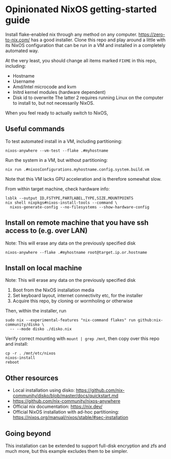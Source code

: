 # Opinionated NixOS getting-started guide

Install flake-enabled nix through any method on any computer. <https://zero-to-nix.com/> has a good
installer. Clone this repo and play around a little with its NixOS configuration that can be run in
a VM and installed in a completely automated way.

At the very least, you should change all items marked `FIXME` in this repo, including:

-   Hostname
-   Username
-   Amd/Intel microcode and kvm
-   Initrd kernel modules (hardware dependent)
-   Disk id to overwrite
    The latter 2 requires running Linux on the computer to install to, but not necessarily NixOS.

When you feel ready to actually switch to NixOS,

## Useful commands

To test automated install in a VM, including partitioning:

```
nixos-anywhere --vm-test --flake .#myhostname
```

Run the system in a VM, but without partitioning:

```
nix run .#nixosConfigurations.myhostname.config.system.build.vm
```

Note that this VM lacks GPU acceleration and is therefore somewhat slow.

From within target machine, check hardware info:

```
lsblk --output ID,FSTYPE,PARTLABEL,TYPE,SIZE,MOUNTPOINTS
nix shell nixpkgs#nixos-install-tools --command \
  nixos-generate-config --no-filesystems --show-hardware-config
```

## Install on remote machine that you have ssh access to (e.g. over LAN)

Note: This will erase any data on the previously specified disk

```
nixos-anywhere --flake .#myhostname root@target.ip.or.hostname
```

## Install on local machine

Note: This will erase any data on the previously specified disk

1. Boot from the NixOS installation media
2. Set keyboard layout, internet connectivity etc, for the installer
3. Acquire this repo, by cloning or wormholing or otherwise

Then, within the installer, run

```
sudo nix --experimental-features "nix-command flakes" run github:nix-community/disko \
  -- --mode disko ./disko.nix
```

Verify correct mounting with `mount | grep /mnt`, then copy over this repo and install:

```
cp -r . /mnt/etc/nixos
nixos-install
reboot
```

## Other resources

-   Local installation using disko: <https://github.com/nix-community/disko/blob/master/docs/quickstart.md>
-   <https://github.com/nix-community/nixos-anywhere>
-   Official nix documentation: <https://nix.dev/>
-   Official NixOS installation with ad-hoc partitioning: <https://nixos.org/manual/nixos/stable/#sec-installation>

## Going beyond

This installation can be extended to support full-disk encryption and zfs and much more, but this
example excludes them to be simpler.
